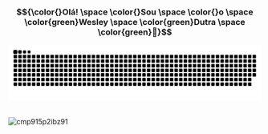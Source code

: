 ### $${\color{}Olá! \space \color{}Sou \space \color{}o \space \color{green}Wesley \space \color{green}Dutra \space \color{green}👋}$$

<div align="center">
  <a href="https://1999azzar.github.io/1999AZZAR/">
    <img src="https://github.com/1999AZZAR/1999AZZAR/blob/readme/resources/img/grid-snake.svg" alt="snake">
  </a>
</div>

<br>

![cmp915p2ibz91](https://github.com/Wesley-Dutra/Wesley-Dutra/assets/72281650/d1ea7b79-518a-4af0-a9f9-0974229ef389)
